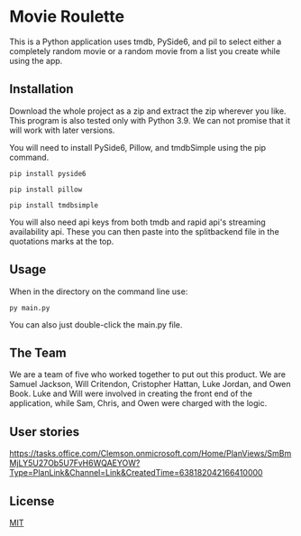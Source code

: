 # Movie Roulette

This is a Python application uses tmdb, PySide6, and pil to select either a completely random movie or a random movie from a list you create while using the app.

## Installation

Download the whole project as a zip and extract the zip wherever you like. This program is also tested only with Python 3.9. We can not promise that it will work with later versions.

You will need to install PySide6, Pillow, and tmdbSimple using the pip command.
```
pip install pyside6

pip install pillow

pip install tmdbsimple
```
You will also need api keys from both tmdb and rapid api's streaming availability api. These you can then paste into the splitbackend file in the quotations marks at the top.


## Usage

When in the directory on the command line use:
```
py main.py
```
You can also just double-click the main.py file.

## The Team

We are a team of five who worked together to put out this product. We are Samuel Jackson, Will Critendon, Cristopher Hattan, Luke Jordan, and Owen Book.
Luke and Will were involved in creating the front end of the application, while Sam, Chris, and Owen were charged with the logic.

## User stories
https://tasks.office.com/Clemson.onmicrosoft.com/Home/PlanViews/SmBmMjLY5U27Ob5U7FvH6WQAEYOW?Type=PlanLink&Channel=Link&CreatedTime=638182042166410000


## License

[MIT](https://choosealicense.com/licenses/mit/)
